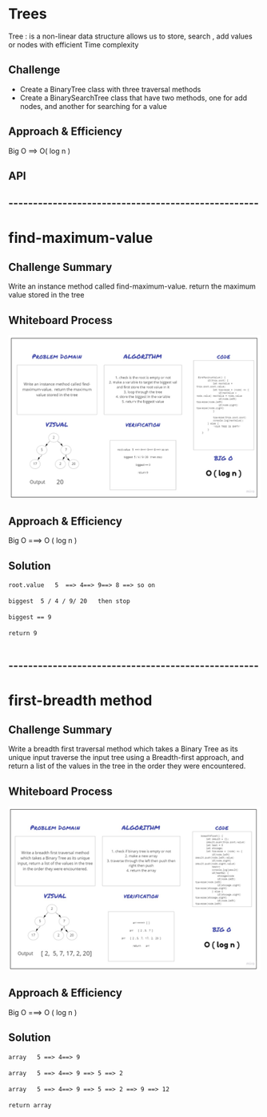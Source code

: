 # Trees

Tree : is a non-linear data structure allows us to store, search , add values or nodes with efficient Time complexity  

## Challenge

+ Create a BinaryTree class with three traversal methods
+ Create a BinarySearchTree class that have two methods, one for add nodes, and another for searching for a value 

## Approach & Efficiency

Big O ==> O( log n ) 

## API
<!-- Description of each method publicly available in each of your trees -->


## ---------------------------------------------------

# find-maximum-value

## Challenge Summary
Write an instance method called find-maximum-value.  return the maximum value stored in the tree

## Whiteboard Process
![](../../assets/images/code16.jpg)
## Approach & Efficiency
Big O ===> O ( log n )

## Solution
```
root.value   5  ==> 4==> 9==> 8 ==> so on

biggest  5 / 4 / 9/ 20   then stop

biggest == 9

return 9


```

## ---------------------------------------------------

# first-breadth method

## Challenge Summary
Write a breadth first traversal method which takes a Binary Tree as its unique input traverse the input tree using a Breadth-first approach, and return a list of the values in the tree in the order they were encountered.
## Whiteboard Process
![](../../assets/images/code17.jpg)
## Approach & Efficiency
Big O ===> O ( log n )

## Solution
```
array   5 ==> 4==> 9 

array   5 ==> 4==> 9 ==> 5 ==> 2

array   5 ==> 4==> 9 ==> 5 ==> 2 ==> 9 ==> 12

return array


```
